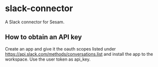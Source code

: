 # slack-connector
A Slack connector for Sesam.

## How to obtain an API key

Create an app and give it the oauth scopes listed under https://api.slack.com/methods/conversations.list and install the app to the workspace. Use the user token as api_key.
